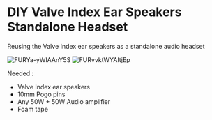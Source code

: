 # DIY Valve Index Ear Speakers Standalone Headset

Reusing the Valve Index ear speakers as a standalone audio headset

![FURYa-yWIAAnY5S](https://user-images.githubusercontent.com/31934363/217342625-15472201-9314-4ea7-89a0-2ba13246b665.jpg)
![FURvvktWYAItjEp](https://user-images.githubusercontent.com/31934363/217342655-6dfe9df6-ae76-4499-8465-d1a2941e5cfb.jpg)

Needed :
- Valve Index ear speakers
- 10mm Pogo pins
- Any 50W + 50W Audio amplifier 
- Foam tape
